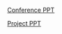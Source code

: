[Conference PPT](https://docs.google.com/presentation/d/1GpNnSGV4Hf2EXWnklxsQCnrLrwT3aSqU/edit?usp=sharing&ouid=104317304121243432197&rtpof=true&sd=true)

[Project PPT](https://docs.google.com/presentation/d/18dkqxYHSy2pKc7qauPx0tkbSZ8bZu0gz/edit?usp=sharing&ouid=104317304121243432197&rtpof=true&sd=true)
